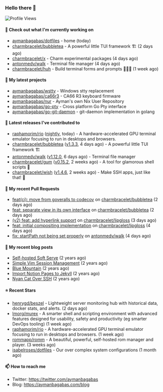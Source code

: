 ### Hello there 👋

![Profile Views](https://komarev.com/ghpvc/?username=aymanbagabas&label=PROFILE+VIEWS)

#### 👷 Check out what I'm currently working on

- [aymanbagabas/dotfiles](https://github.com/aymanbagabas/dotfiles) - home (today)
- [charmbracelet/bubbletea](https://github.com/charmbracelet/bubbletea) - A powerful little TUI framework 🏗 (2 days ago)
- [charmbracelet/x](https://github.com/charmbracelet/x) - Charm experimental packages (4 days ago)
- [antonmedv/walk](https://github.com/antonmedv/walk) - Terminal file manager (4 days ago)
- [charmbracelet/huh](https://github.com/charmbracelet/huh) - Build terminal forms and prompts 🤷🏻‍♀️ (1 week ago)

#### 🌱 My latest projects

- [aymanbagabas/wstty](https://github.com/aymanbagabas/wstty) - Windows stty replacement
- [aymanbagabas/ca66r3](https://github.com/aymanbagabas/ca66r3) - CA66 R3 keyboard firmware
- [aymanbagabas/nur](https://github.com/aymanbagabas/nur) - Ayman&#39;s own Nix User Repository
- [aymanbagabas/go-pty](https://github.com/aymanbagabas/go-pty) - Cross platform Go Pty interface
- [aymanbagabas/go-git-daemon](https://github.com/aymanbagabas/go-git-daemon) - git-daemon implementation in golang

#### 🔭 Latest releases I've contributed to

- [raphamorim/rio](https://github.com/raphamorim/rio) ([nightly](https://github.com/raphamorim/rio/releases/tag/nightly), today) - A hardware-accelerated GPU terminal emulator focusing to run in desktops and browsers.
- [charmbracelet/bubbletea](https://github.com/charmbracelet/bubbletea) ([v1.3.3](https://github.com/charmbracelet/bubbletea/releases/tag/v1.3.3), 4 days ago) - A powerful little TUI framework 🏗
- [antonmedv/walk](https://github.com/antonmedv/walk) ([v1.12.0](https://github.com/antonmedv/walk/releases/tag/v1.12.0), 6 days ago) - Terminal file manager
- [charmbracelet/gum](https://github.com/charmbracelet/gum) ([v0.15.2](https://github.com/charmbracelet/gum/releases/tag/v0.15.2), 2 weeks ago) - A tool for glamorous shell scripts 🎀
- [charmbracelet/wish](https://github.com/charmbracelet/wish) ([v1.4.6](https://github.com/charmbracelet/wish/releases/tag/v1.4.6), 2 weeks ago) - Make SSH apps, just like that! 💫

#### 🔨 My recent Pull Requests

- [feat(ci): move from goveralls to codecov](https://github.com/charmbracelet/bubbletea/pull/1332) on [charmbracelet/bubbletea](https://github.com/charmbracelet/bubbletea) (2 days ago)
- [feat: separate view in its own interface](https://github.com/charmbracelet/bubbletea/pull/1331) on [charmbracelet/bubbletea](https://github.com/charmbracelet/bubbletea) (2 days ago)
- [(v2) feat: add hyperlink support](https://github.com/charmbracelet/lipgloss/pull/473) on [charmbracelet/lipgloss](https://github.com/charmbracelet/lipgloss) (3 days ago)
- [feat: initial compositing implementation](https://github.com/charmbracelet/lipgloss/pull/471) on [charmbracelet/lipgloss](https://github.com/charmbracelet/lipgloss) (4 days ago)
- [fix: startPath not being set properly](https://github.com/antonmedv/walk/pull/163) on [antonmedv/walk](https://github.com/antonmedv/walk) (4 days ago)

#### 📜 My recent blog posts

- [Self-hosted Soft Serve](https://aymanbagabas.com/blog/2023/04/28/self-hosted-soft-serve.html) (2 years ago)
- [Simple Vim Session Management](https://aymanbagabas.com/blog/2023/04/13/simple-vim-session-management.html) (2 years ago)
- [Blue Mountain](https://aymanbagabas.com/blog/2022/06/02/blue-mountain.html) (2 years ago)
- [Import Notion Pages to Jekyll](https://aymanbagabas.com/blog/2022/03/29/import-notion-pages-to-jekyll.html) (2 years ago)
- [Nyan Cat Over SSH](https://aymanbagabas.com/blog/2022/03/25/nyan-cat-over-ssh.html) (2 years ago)

#### ⭐ Recent Stars

- [henrygd/beszel](https://github.com/henrygd/beszel) - Lightweight server monitoring hub with historical data, docker stats, and alerts. (2 days ago)
- [lmorg/murex](https://github.com/lmorg/murex) - A smarter shell and scripting environment with advanced features designed for usability, safety and productivity (eg smarter DevOps tooling) (1 week ago)
- [raphamorim/rio](https://github.com/raphamorim/rio) - A hardware-accelerated GPU terminal emulator focusing to run in desktops and browsers. (1 week ago)
- [rommapp/romm](https://github.com/rommapp/romm) - A beautiful, powerful, self-hosted rom manager and player. (3 weeks ago)
- [isabelroses/dotfiles](https://github.com/isabelroses/dotfiles) - Our over complex system configurations  (1 month ago)

#### 📫 How to reach me

- Twitter: https://twitter.com/aymanbagabas
- Blog: https://aymanbagabas.com/blog
